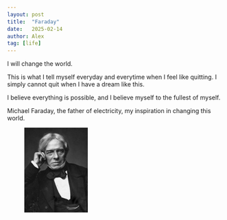```yaml
---
layout: post
title:  "Faraday"
date:   2025-02-14
author: Alex
tag: [life]
---
```


I will change the world.

This is what I tell myself everyday and everytime when I feel like quitting. I simply cannot quit when I have a dream like this. 

I believe everything is possible, and I believe myself to the fullest of myself. 

Michael Faraday, the father of electricity, my inspiration in changing this world. 

<figure>
    <img src="/images_archive/posts/faraday/faraday.png" alt="faraday" style="max-width: 35%;">
</figure>